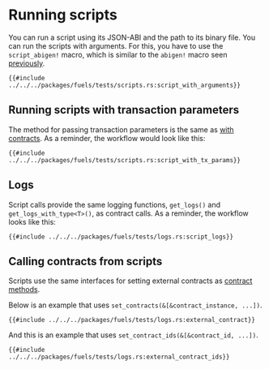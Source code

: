 # Running scripts

You can run a script using its JSON-ABI and the path to its binary file. You can run the scripts with arguments. For this, you have to use the `script_abigen!` macro, which is similar to the `abigen!` macro seen [previously](../contracts/the-abigen-macro.md).

````rust,ignore
{{#include ../../../packages/fuels/tests/scripts.rs:script_with_arguments}}
````

## Running scripts with transaction parameters

The method for passing transaction parameters is the same as [with contracts](../calling-contracts/tx-params.md). As a reminder, the workflow would look like this:

```rust,ignore
{{#include ../../../packages/fuels/tests/scripts.rs:script_with_tx_params}}
```

## Logs

Script calls provide the same logging functions, `get_logs()` and `get_logs_with_type<T>()`, as contract calls. As a reminder, the workflow looks like this:

```rust,ignore
{{#include ../../../packages/fuels/tests/logs.rs:script_logs}}
```

## Calling contracts from scripts
Scripts use the same interfaces for setting external contracts as [contract methods](../calling-contracts/other-contracts.md).

Below is an example that uses `set_contracts(&[&contract_instance, ...])`.

```rust,ignore
{{#include ../../../packages/fuels/tests/logs.rs:external_contract}}
```
And this is an example that uses `set_contract_ids(&[&contract_id, ...])`.

```rust,ignore
{{#include ../../../packages/fuels/tests/logs.rs:external_contract_ids}}
```
